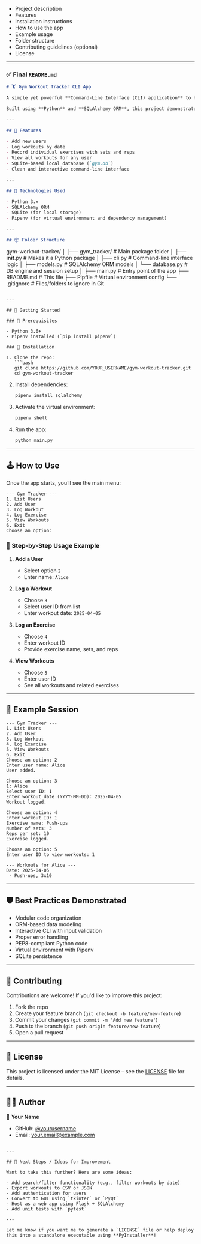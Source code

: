 
- Project description
- Features
- Installation instructions
- How to use the app
- Example usage
- Folder structure
- Contributing guidelines (optional)
- License

---

### ✅ Final `README.md`

```markdown
# 🏋️ Gym Workout Tracker CLI App

A simple yet powerful **Command-Line Interface (CLI) application** to help users track their workouts, including exercises, sets, reps, and workout dates.

Built using **Python** and **SQLAlchemy ORM**, this project demonstrates best practices in CLI design, database modeling, and modular Python packaging.

---

## 📌 Features

- Add new users
- Log workouts by date
- Record individual exercises with sets and reps
- View all workouts for any user
- SQLite-based local database (`gym.db`)
- Clean and interactive command-line interface

---

## 🧰 Technologies Used

- Python 3.x
- SQLAlchemy ORM
- SQLite (for local storage)
- Pipenv (for virtual environment and dependency management)

---

## 📦 Folder Structure

```
gym-workout-tracker/
│
├── gym_tracker/         # Main package folder
│   ├── __init__.py      # Makes it a Python package
│   ├── cli.py           # Command-line interface logic
│   ├── models.py        # SQLAlchemy ORM models
│   └── database.py      # DB engine and session setup
│
├── main.py              # Entry point of the app
├── README.md            # This file
├── Pipfile              # Virtual environment config
└── .gitignore           # Files/folders to ignore in Git
```

---

## 🚀 Getting Started

### 🔹 Prerequisites

- Python 3.6+
- Pipenv installed (`pip install pipenv`)

### 🔹 Installation

1. Clone the repo:
   ```bash
   git clone https://github.com/YOUR_USERNAME/gym-workout-tracker.git
   cd gym-workout-tracker
   ```

2. Install dependencies:
   ```bash
   pipenv install sqlalchemy
   ```

3. Activate the virtual environment:
   ```bash
   pipenv shell
   ```

4. Run the app:
   ```bash
   python main.py
   ```

---

## 🕹️ How to Use

Once the app starts, you’ll see the main menu:

```
--- Gym Tracker ---
1. List Users
2. Add User
3. Log Workout
4. Log Exercise
5. View Workouts
6. Exit
Choose an option:
```

### 📝 Step-by-Step Usage Example

1. **Add a User**
   - Select option `2`
   - Enter name: `Alice`

2. **Log a Workout**
   - Choose `3`
   - Select user ID from list
   - Enter workout date: `2025-04-05`

3. **Log an Exercise**
   - Choose `4`
   - Enter workout ID
   - Provide exercise name, sets, and reps

4. **View Workouts**
   - Choose `5`
   - Enter user ID
   - See all workouts and related exercises

---

## 🧪 Example Session

```text
--- Gym Tracker ---
1. List Users
2. Add User
3. Log Workout
4. Log Exercise
5. View Workouts
6. Exit
Choose an option: 2
Enter user name: Alice
User added.

Choose an option: 3
1: Alice
Select user ID: 1
Enter workout date (YYYY-MM-DD): 2025-04-05
Workout logged.

Choose an option: 4
Enter workout ID: 1
Exercise name: Push-ups
Number of sets: 3
Reps per set: 10
Exercise logged.

Choose an option: 5
Enter user ID to view workouts: 1

--- Workouts for Alice ---
Date: 2025-04-05
 - Push-ups, 3x10
```

---

## 🛡️ Best Practices Demonstrated

- Modular code organization
- ORM-based data modeling
- Interactive CLI with input validation
- Proper error handling
- PEP8-compliant Python code
- Virtual environment with Pipenv
- SQLite persistence

---

## 🤝 Contributing

Contributions are welcome! If you'd like to improve this project:

1. Fork the repo
2. Create your feature branch (`git checkout -b feature/new-feature`)
3. Commit your changes (`git commit -m 'Add new feature'`)
4. Push to the branch (`git push origin feature/new-feature`)
5. Open a pull request

---

## 📄 License

This project is licensed under the MIT License – see the [LICENSE](LICENSE) file for details.

---

## 👨‍💻 Author

👤 **Your Name**

- GitHub: [@yourusername](https://github.com/yourusername)
- Email: your.email@example.com
```

---

## 📝 Next Steps / Ideas for Improvement

Want to take this further? Here are some ideas:

- Add search/filter functionality (e.g., filter workouts by date)
- Export workouts to CSV or JSON
- Add authentication for users
- Convert to GUI using `tkinter` or `PyQt`
- Host as a web app using Flask + SQLAlchemy
- Add unit tests with `pytest`

---

Let me know if you want me to generate a `LICENSE` file or help deploy this into a standalone executable using **PyInstaller**!